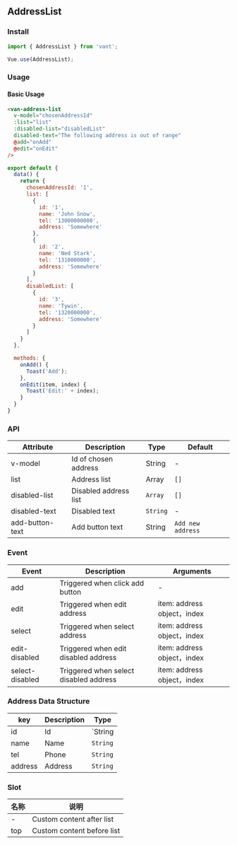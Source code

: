 ## AddressList

### Install
``` javascript
import { AddressList } from 'vant';

Vue.use(AddressList);
```

### Usage

#### Basic Usage

```html
<van-address-list
  v-model="chosenAddressId"
  :list="list"
  :disabled-list="disabledList"
  disabled-text="The following address is out of range"
  @add="onAdd"
  @edit="onEdit"
/>
```

```javascript
export default {
  data() {
    return {
      chosenAddressId: '1',
      list: [
        {
          id: '1',
          name: 'John Snow',
          tel: '13000000000',
          address: 'Somewhere'
        },
        {
          id: '2',
          name: 'Ned Stark',
          tel: '1310000000',
          address: 'Somewhere'
        }
      ],
      disabledList: [
        {
          id: '3',
          name: 'Tywin',
          tel: '1320000000',
          address: 'Somewhere'
        }
      ]
    }
  },

  methods: {
    onAdd() {
      Toast('Add');
    },
    onEdit(item, index) {
      Toast('Edit:' + index);
    }
  }
}
```

### API

| Attribute | Description | Type | Default |
|-----------|-----------|-----------|-------------|
| v-model | Id of chosen address | String | - |
| list | Address list | Array | `[]` |
| disabled-list | Disabled address list | `Array` | `[]` |
| disabled-text | Disabled text | `String` | - |
| add-button-text | Add button text | String | `Add new address` |

### Event

| Event | Description | Arguments |
|-----------|-----------|-----------|
| add | Triggered when click add button | - |
| edit | Triggered when edit address | item: address object，index |
| select | Triggered when select address | item: address object，index |
| edit-disabled | Triggered when edit disabled address | item: address object，index |
| select-disabled | Triggered when select disabled address | item: address object，index |

### Address Data Structure

| key | Description | Type |
|-----------|-----------|-----------|
| id | Id | `String | Number` |
| name | Name | `String` |
| tel | Phone | `String` |
| address | Address | `String` |

### Slot

| 名称 | 说明 |
|-----------|-----------|
| - | Custom content after list |
| top | Custom content before list |
